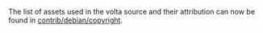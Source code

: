 The list of assets used in the volta source and their attribution can now be found in [contrib/debian/copyright](../contrib/debian/copyright).
